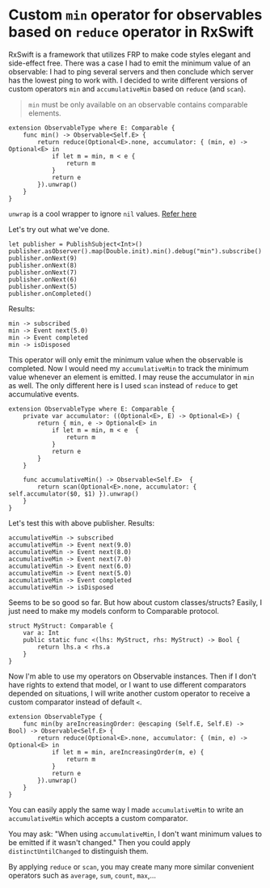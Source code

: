 # Custom `min` operator for observables based on `reduce` operator in RxSwift

RxSwift is a framework that utilizes FRP to make code styles elegant and side-effect free. There was a case I had to emit the minimum value of an observable: I had to ping several servers and then conclude which server has the lowest ping to work with. I decided to write different versions of custom operators `min` and `accumulativeMin` based on `reduce` (and `scan`).

> `min` must be only available on an observable contains comparable elements.
```
extension ObservableType where E: Comparable {
    func min() -> Observable<Self.E> {
        return reduce(Optional<E>.none, accumulator: { (min, e) -> Optional<E> in
            if let m = min, m < e {
                return m
            }
            return e
        }).unwrap()
    }   
}
```
`unwrap` is a cool wrapper to ignore `nil` values. [Refer here](https://github.com/RxSwiftCommunity/RxSwiftExt/blob/master/Source/RxSwift/unwrap.swift)

Let's try out what we've done.
```
let publisher = PublishSubject<Int>()
publisher.asObserver().map(Double.init).min().debug("min").subscribe()
publisher.onNext(9)
publisher.onNext(8)
publisher.onNext(7)
publisher.onNext(6)
publisher.onNext(5)
publisher.onCompleted()
```

Results:
```
min -> subscribed
min -> Event next(5.0)
min -> Event completed
min -> isDisposed
```

This operator will only emit the minimum value when the observable is completed. Now I would need my `accumulativeMin` to track the minimum value whenever an element is emitted. I may reuse the accumulator in `min` as well. The only different here is I used `scan` instead of `reduce` to get accumulative events.
```
extension ObservableType where E: Comparable {
    private var accumulator: ((Optional<E>, E) -> Optional<E>) {
        return { min, e -> Optional<E> in
            if let m = min, m < e  {
                return m
            }
            return e
        }
    }

    func accumulativeMin() -> Observable<Self.E>  {
        return scan(Optional<E>.none, accumulator: { self.accumulator($0, $1) }).unwrap()
    }
}
```
Let's test this with above publisher.
Results:
```
accumulativeMin -> subscribed
accumulativeMin -> Event next(9.0)
accumulativeMin -> Event next(8.0)
accumulativeMin -> Event next(7.0)
accumulativeMin -> Event next(6.0)
accumulativeMin -> Event next(5.0)
accumulativeMin -> Event completed
accumulativeMin -> isDisposed
```

Seems to be so good so far. But how about custom classes/structs? Easily, I just need to make my models conform to Comparable protocol.

```
struct MyStruct: Comparable {
    var a: Int
    public static func <(lhs: MyStruct, rhs: MyStruct) -> Bool {
        return lhs.a < rhs.a
    }
}
```
Now I'm able to use my operators on Observable<MyStruct> instances. Then if I don't have rights to extend that model, or I want to use different comparators depended on situations, I will write another custom operator to receive a custom comparator instead of default `<`.
```
extension ObservableType {
    func min(by areIncreasingOrder: @escaping (Self.E, Self.E) -> Bool) -> Observable<Self.E> {
        return reduce(Optional<E>.none, accumulator: { (min, e) -> Optional<E> in
            if let m = min, areIncreasingOrder(m, e) {
                return m
            }
            return e
        }).unwrap()
    }
}
```
You can easily apply the same way I made `accumulativeMin` to write an `accumulativeMin` which accepts a custom comparator.

You may ask: "When using `accumulativeMin`, I don't want minimum values to be emitted if it wasn't changed." Then you could apply `distinctUntilChanged` to distinguish them.

By applying `reduce` or `scan`, you may create many more similar convenient operators such as `average`, `sum`, `count`, `max`,...